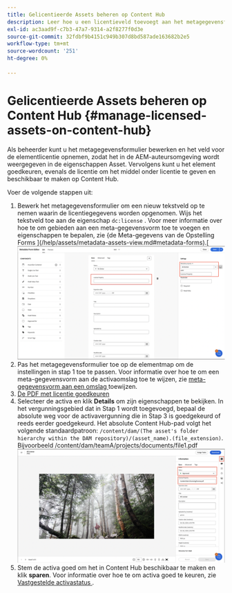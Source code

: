 ```yaml
---
title: Gelicentieerde Assets beheren op Content Hub
description: Leer hoe u een licentieveld toevoegt aan het metagegevensformulier voor elementen, de eigenschap Licentie-metagegevens toepast op de mappen met elementen en elementen goedkeurt met gebruikslicenties.
exl-id: ac3aad9f-c7b3-47a7-9314-a2f8277f0d3e
source-git-commit: 32fdbf9b4151c949b307d8bd587ade163682b2e5
workflow-type: tm+mt
source-wordcount: '251'
ht-degree: 0%

---
```


# Gelicentieerde Assets beheren op Content Hub {#manage-licensed-assets-on-content-hub}

Als beheerder kunt u het metagegevensformulier bewerken en het veld voor de elementlicentie opnemen, zodat het in de AEM-auteursomgeving wordt weergegeven in de eigenschappen Asset. Vervolgens kunt u het element goedkeuren, evenals de licentie om het middel onder licentie te geven en beschikbaar te maken op Content Hub.

Voer de volgende stappen uit:

1. Bewerk het metagegevensformulier om een nieuw tekstveld op te nemen waarin de licentiegegevens worden opgenomen. Wijs het tekstveld toe aan de eigenschap `dc:license` . Voor meer informatie over hoe te om gebieden aan een meta-gegevensvorm toe te voegen en eigenschappen te bepalen, zie {de Meta-gegevens van de Opstelling Forms ](/help/assets/metadata-assets-view.md#metadata-forms).[
   ![ zip extractie ](/help/assets/assets/metadata-form-edit.png)
1. Pas het metagegevensformulier toe op de elementmap om de instellingen in stap 1 toe te passen. Voor informatie over hoe te om een meta-gegevensvorm aan de activaomslag toe te wijzen, zie [ meta-gegevensvorm aan een omslag ](/help/assets/metadata-assets-view.md#metadata-forms) toewijzen.
1. [De PDF met licentie goedkeuren](/help/assets/manage-organize-assets-view.md#set-asset-status)
1. Selecteer de activa en klik **Details** om zijn eigenschappen te bekijken. In het vergunningsgebied dat in Stap 1 wordt toegevoegd, bepaal de absolute weg voor de activavergunning die in Stap 3 is goedgekeurd of reeds eerder goedgekeurd. Het absolute Content Hub-pad volgt het volgende standaardpatroon: `/content/dam/(The asset's folder hierarchy within the DAM repository)/(asset_name).(file_extension)`. Bijvoorbeeld /content/dam/teamA/projects/documents/file1.pdf
   ![ absolute weg ](/help/assets/assets/absolute-path.png)
1. Stem de activa goed om het in Content Hub beschikbaar te maken en klik **sparen**. Voor informatie over hoe te om activa goed te keuren, zie [ Vastgestelde activastatus ](/help/assets/manage-organize-assets-view.md#set-asset-status).
